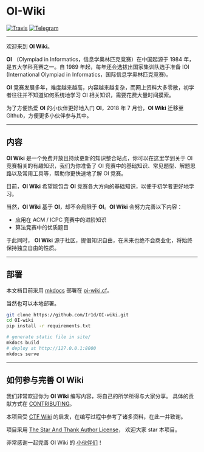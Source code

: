 # OI-Wiki


[![Travis](https://img.shields.io/travis/Ir1d/OI-wiki.svg?style=flat-square)](https://travis-ci.org/Ir1d/OI-wiki)
[![Telegram](https://img.shields.io/badge/OI--wiki-join%20chat-brightgreen.svg?style=flat-square)](https://t.me/OIwiki)

----

欢迎来到 **OI Wiki**。

**OI** （Olympiad in Informatics，信息学奥林匹克竞赛）在中国起源于 1984 年，是五大学科竞赛之一。自 1989 年起，每年还会选拔出国家集训队选手准备 IOI (International Olympiad in Informatics，国际信息学奥林匹克竞赛)。

**OI** 竞赛发展多年，难度越来越高，内容越来越复杂，而网上资料大多零散，初学者往往并不知道如何系统地学习 OI 相关知识，需要花费大量时间摸索。

为了方便热爱 **OI** 的小伙伴更好地入门 **OI**，2018 年 7 月份，**OI Wiki** 迁移至 Github，方便更多小伙伴参与其中。

----

## 内容

**OI Wiki** 是一个免费开放且持续更新的知识整合站点，你可以在这里学到关于 OI 竞赛相关的有趣知识，我们为你准备了 OI 竞赛中的基础知识、常见题型、解题思路以及常用工具等，帮助你更快速地了解 OI 竞赛。

目前，**OI Wiki** 希望能包含 **OI** 竞赛各大方向的基础知识，以便于初学者更好地学习。

当然，**OI Wiki** 基于 **OI**，却不会局限于 **OI**。**OI Wiki** 会努力完善以下内容：

- 应用在 ACM / ICPC 竞赛中的进阶知识
- 算法竞赛中的优质题目

于此同时， **OI Wiki** 源于社区，提倡知识自由，在未来也绝不会商业化，将始终保持独立自由的性质。

----

## 部署


本文档目前采用 [mkdocs](https://github.com/mkdocs/mkdocs) 部署在 [oi-wiki.cf](https://oi-wiki.cf)。

当然也可以本地部署。

```bash
git clone https://github.com/Ir1d/OI-wiki.git
cd OI-wiki
pip install -r requirements.txt

# generate static file in site/
mkdocs build
# deploy at http://127.0.0.1:8000
mkdocs serve
```

----

## 如何参与完善 OI Wiki

我们非常欢迎你为 **OI Wiki** 编写内容，将自己的所学所得与大家分享。
具体的贡献方式在 [CONTRIBUTING](.github/CONTRIBUTING.md)。

本项目受 [CTF Wiki](https://ctf-wiki.github.io/ctf-wiki/) 的启发，在编写过程中参考了诸多资料，在此一并致谢。

项目采用 [The Star And Thank Author License](https://github.com/zTrix/sata-license)， 欢迎大家 star 本项目。

非常感谢一起完善 OI Wiki 的 [小伙伴们](https://github.com/Ir1d/OI-wiki/graphs/contributors)！
